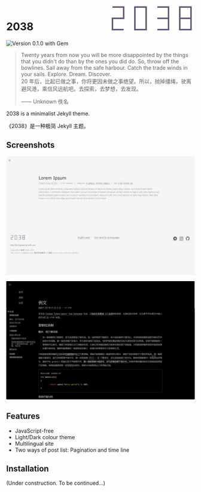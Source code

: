 <img src="assets/wordmark.svg" align="right" />

# 2038

![Version 0.1.0 with Gem](https://img.shields.io/badge/gem-0.1.0-519dd9.svg)

> Twenty years from now you will be more disappointed by the things that you didn't do than by the ones you did do. So, throw off the bowlines. Sail away from the safe harbour. Catch the trade winds in your sails. Explore. Dream. Discover.  
> 20 年后，比起已做之事，你将更因未做之事绝望。所以，抛掉缰绳，驶离避风港，乘信风远航吧。去探索，去梦想，去发现。
>
> —— Unknown 佚名

2038 is a minimalist Jekyll theme.

《2038》是一种极简 Jekyll 主题。

## Screenshots

![Light and English Screenshot](assets/screenshot-light.jpg)

![Dark and Chinese Screenshot](assets/screenshot.jpg)

## Features

* JavaScript-free
* Light/Dark colour theme
* Multilingual site
* Two ways of post list: Pagination and time line

## Installation

(Under construction. To be continued…)

